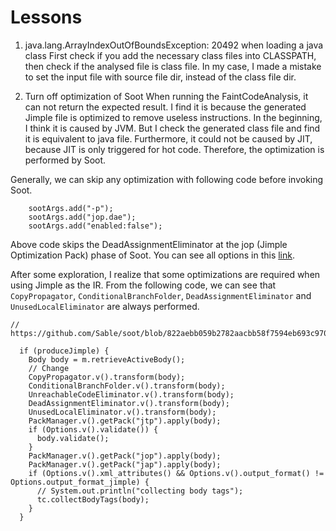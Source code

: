 
# Lessons
1. java.lang.ArrayIndexOutOfBoundsException: 20492 when loading a java class
First check if you add the necessary class files into CLASSPATH, then check if the analysed file is class file.
In my case, I made a mistake to set the input file with source file dir, instead of the class file dir.


2. Turn off optimization of Soot
When running the FaintCodeAnalysis, it can not return the expected result.
I find it is because the generated Jimple file is optimized to remove useless instructions.
In the beginning, I think it is caused by JVM. But I check the generated class file and find it is equivalent to java file.
Furthermore, it could not be caused by JIT, because JIT is only triggered for hot code.
Therefore, the optimization is performed by Soot.

Generally, we can skip any optimization with following code before invoking Soot.
```
    sootArgs.add("-p");
    sootArgs.add("jop.dae");
    sootArgs.add("enabled:false");
```
Above code skips the DeadAssignmentEliminator at the jop (Jimple Optimization Pack) phase of Soot.
You can see all options in this [link](https://soot-build.cs.uni-paderborn.de/public/origin/develop/soot/soot-develop/options/soot_options.htm).

After some exploration, I realize that some optimizations are required when using Jimple as the IR.
From the following code, we can see that `CopyPropagator`, `ConditionalBranchFolder`, `DeadAssignmentEliminator` and
`UnusedLocalEliminator` are always performed.
```
// https://github.com/Sable/soot/blob/822aebb059b2782aacbb58f7594eb693c9701ba8/src/main/java/soot/PackManager.java#L997

  if (produceJimple) {
    Body body = m.retrieveActiveBody();
    // Change
    CopyPropagator.v().transform(body);
    ConditionalBranchFolder.v().transform(body);
    UnreachableCodeEliminator.v().transform(body);
    DeadAssignmentEliminator.v().transform(body);
    UnusedLocalEliminator.v().transform(body);
    PackManager.v().getPack("jtp").apply(body);
    if (Options.v().validate()) {
      body.validate();
    }
    PackManager.v().getPack("jop").apply(body);
    PackManager.v().getPack("jap").apply(body);
    if (Options.v().xml_attributes() && Options.v().output_format() != Options.output_format_jimple) {
      // System.out.println("collecting body tags");
      tc.collectBodyTags(body);
    }
  }
```


